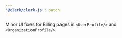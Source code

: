 ```yaml
---
'@clerk/clerk-js': patch
---
```


Minor UI fixes for Billing pages in `<UserProfile/>` and `<OrganizationProfile/>`.
